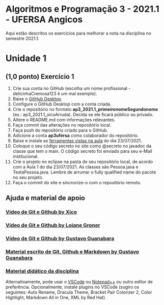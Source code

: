 # Algoritmos e Programação 3 - 2021.1 - UFERSA Angicos

Aqui estão descritos os exercícios para melhorar a nota na disciplina no semestre 2021.1.

# Unidade 1
## (1,0 ponto) Exercício 1
1. Crie sua conta no GitHub (escolha um nome profissional - delicinhaCremosa123 é um mal exemplo).
2. Baixe o [GitHub Desktop](https://desktop.github.com/).
3. Configure o GitHub Desktop com a conta criada.
4. Crie o repositório no formato **ap3_2021.1_primeironomeSegundonome** (ex.: ap3_2021.1_xicoArruda). Decida se ele ficará público ou privado.
5. Altere o README.md com informações relevantes.
6. Faça commit das alterações no repositório local.
6. Faça push do repositório criado para o GitHub.
7. Adicione a conta **ap3ufersa** como colaborador do repositório.
8. Baixe e instale as [ferramentas vistas na aula](https://drive.google.com/file/d/1aFLCP2JR0_Sc6suxC8PBsMNmHCYjaWvD/view?usp=sharing) do dia 23/07/2021.
10. Coloque o seu código secreto no site como @secreto no javadoc da classe que tem o main. O código secreto foi enviado para seu e-Mail institucional.
11. Crie o projeto no eclipse na pasta do seu repositório local, de acordo com a Aula 1 do dia 23/07/2021. As classes são Pessoa.java e TestaPessoa.java. Lembre de arrumar o fully qualified name do pacote no seu projeto.
12. Faça o commit do site e sincronize-o com o repositório remoto.

## Ajuda e material de apoio
### [Vídeo de Git e Github by Xico](?)
### [Vídeo de Git e Github by Loiane Groner](https://www.youtube.com/watch?v=UMhskLXJuq4)
### [Vídeo de Git e Github by Gustavo Guanabara](https://www.youtube.com/watch?v=xEKo29OWILE&list=PLHz_AreHm4dm7ZULPAmadvNhH6vk9oNZA)
### [Material escrito de Git, Github e Markdown by Gustavo Guanabara](git_github_gguanabara/)
### [Material didático da disciplina](https://drive.google.com/drive/u/1/folders/1AnLNn-cGqWrpOerD49Tfk9iP9E1YMTkp)

Alternativamente, pode usar o [VSCode](https://code.visualstudio.com/) ou [Notepad++](https://notepad-plus-plus.org/downloads/) ou outro editor de preferência. Opcionalmente, instale plugins no VSCode (sugiro os seguintes: Auto Rename, Dracula Theme, Bracket Pair Colorizer 2, Color Highlight, Markdown All in One, XML by Red Hat).